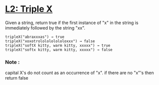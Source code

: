 # [L2: Triple X](https://www.codewars.com/kata/568dc69683322417eb00002c) #

Given a string, return true if the first instance of "x" in the string is immediately followed by the string "xx".

    tripleX("abraxxxas") → true
    tripleX("xoxotrololololololoxxx") → false
    tripleX("softX kitty, warm kitty, xxxxx") → true
    tripleX("softx kitty, warm kitty, xxxxx") → false

### Note : ###

capital X's do not count as an occurrence of "x".
if there are no "x"'s then return false
